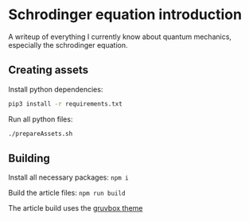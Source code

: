 # Schrodinger equation introduction

A writeup of everything I currently know about quantum mechanics, especially the schrodinger equation.

## Creating assets

Install python dependencies:

```bash
pip3 install -r requirements.txt
```

Run all python files:

```bash
./prepareAssets.sh
```

## Building

Install all necessary packages:
```npm i```

Build the article files:
```npm run build```

The article build uses the [gruvbox theme](https://github.com/morhetz/gruvbox)
